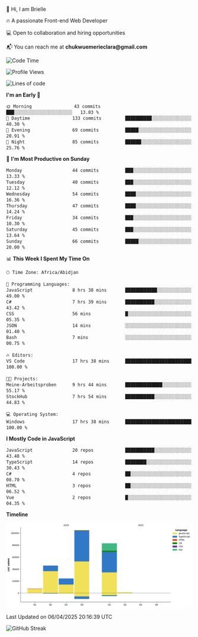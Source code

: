 <div align="left">
  <p>👋 Hi, I am Brielle</p>
  <p>🔥 A passionate Front-end Web Developer</p>
  <p>💻 Open to collaboration and hiring opportunities</p>
  <p>📬 You can reach me at <strong>chukwuemerieclara@gmail.com</strong></p>
</div>


 
 <!--START_SECTION:waka-->
![Code Time](http://img.shields.io/badge/Code%20Time-576%20hrs%2054%20mins-blue)

![Profile Views](http://img.shields.io/badge/Profile%20Views-8-blue)

![Lines of code](https://img.shields.io/badge/From%20Hello%20World%20I%27ve%20Written-265.9%20thousand%20lines%20of%20code-blue)

**I'm an Early 🐤** 

```text
🌞 Morning                43 commits          ███░░░░░░░░░░░░░░░░░░░░░░   13.03 % 
🌆 Daytime                133 commits         ██████████░░░░░░░░░░░░░░░   40.30 % 
🌃 Evening                69 commits          █████░░░░░░░░░░░░░░░░░░░░   20.91 % 
🌙 Night                  85 commits          ██████░░░░░░░░░░░░░░░░░░░   25.76 % 
```
📅 **I'm Most Productive on Sunday** 

```text
Monday                   44 commits          ███░░░░░░░░░░░░░░░░░░░░░░   13.33 % 
Tuesday                  40 commits          ███░░░░░░░░░░░░░░░░░░░░░░   12.12 % 
Wednesday                54 commits          ████░░░░░░░░░░░░░░░░░░░░░   16.36 % 
Thursday                 47 commits          ████░░░░░░░░░░░░░░░░░░░░░   14.24 % 
Friday                   34 commits          ███░░░░░░░░░░░░░░░░░░░░░░   10.30 % 
Saturday                 45 commits          ███░░░░░░░░░░░░░░░░░░░░░░   13.64 % 
Sunday                   66 commits          █████░░░░░░░░░░░░░░░░░░░░   20.00 % 
```


📊 **This Week I Spent My Time On** 

```text
🕑︎ Time Zone: Africa/Abidjan

💬 Programming Languages: 
JavaScript               8 hrs 38 mins       ████████████░░░░░░░░░░░░░   49.00 % 
C#                       7 hrs 39 mins       ███████████░░░░░░░░░░░░░░   43.42 % 
CSS                      56 mins             █░░░░░░░░░░░░░░░░░░░░░░░░   05.35 % 
JSON                     14 mins             ░░░░░░░░░░░░░░░░░░░░░░░░░   01.40 % 
Bash                     7 mins              ░░░░░░░░░░░░░░░░░░░░░░░░░   00.75 % 

🔥 Editors: 
VS Code                  17 hrs 38 mins      █████████████████████████   100.00 % 

🐱‍💻 Projects: 
Meine-Arbeitsproben      9 hrs 44 mins       ██████████████░░░░░░░░░░░   55.17 % 
StockHub                 7 hrs 54 mins       ███████████░░░░░░░░░░░░░░   44.83 % 

💻 Operating System: 
Windows                  17 hrs 38 mins      █████████████████████████   100.00 % 
```

**I Mostly Code in JavaScript** 

```text
JavaScript               20 repos            ███████████░░░░░░░░░░░░░░   43.48 % 
TypeScript               14 repos            ████████░░░░░░░░░░░░░░░░░   30.43 % 
C#                       4 repos             ██░░░░░░░░░░░░░░░░░░░░░░░   08.70 % 
HTML                     3 repos             ██░░░░░░░░░░░░░░░░░░░░░░░   06.52 % 
Vue                      2 repos             █░░░░░░░░░░░░░░░░░░░░░░░░   04.35 % 
```



**Timeline**

![Lines of Code chart](https://raw.githubusercontent.com/Brielle28/Brielle28/main/assets/bar_graph.png)


 Last Updated on 06/04/2025 20:16:39 UTC
<!--END_SECTION:waka-->

![GitHub Streak](https://github-readme-streak-stats.herokuapp.com/?user=Brielle28)



